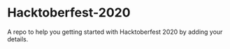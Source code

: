 # Hacktoberfest-2020
A repo to help you getting started with Hacktoberfest 2020 by adding your details.
